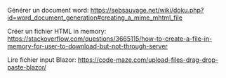 Générer un document word: https://sebsauvage.net/wiki/doku.php?id=word_document_generation#creating_a_mime_mhtml_file

Créer un fichier HTML in memory: https://stackoverflow.com/questions/3665115/how-to-create-a-file-in-memory-for-user-to-download-but-not-through-server

Lire fichier input Blazor: https://code-maze.com/upload-files-drag-drop-paste-blazor/